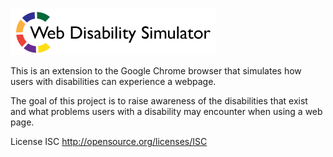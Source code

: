 ![Alt text](src/UI/img/logo_disability_simulator.png?raw=true "Web Disability Simulator")

This is an extension to the Google Chrome browser that simulates how users with disabilities can experience a webpage.

The goal of this project is to raise awareness of the disabilities that exist and what problems users with a disability may encounter when using a web page.

License ISC http://opensource.org/licenses/ISC